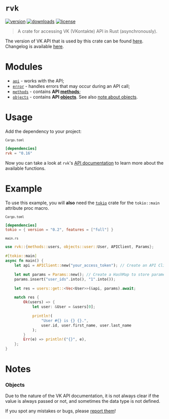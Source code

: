 # `rvk`
[![version][badges/version]][crates.io/rvk]
[![downloads][badges/downloads]][crates.io/rvk]
[![license][badges/license]][license]

> A crate for accessing VK (VKontakte) API in Rust (asynchronously).

The version of VK API that is used by this crate can be found [here][vk-api-version].
Changelog is available [here][changelog].

# Modules

- [`api`][modules/api] - works with the API;
- [`error`][modules/error] - handles errors that may occur during an API call;
- [`methods`][modules/methods] - contains **API [methods][vk/methods]**;
- [`objects`][modules/objects] - contains **API [objects][vk/objects]**. See also [note about objects](#objects).

# Usage
Add the dependency to your project:

<sub>`Cargo.toml`</sub>
```toml
[dependencies]
rvk = "0.16"
```

Now you can take a look at `rvk`'s [API documentation][docs.rs/rvk] to learn more about the available functions.

# Example

To use this example, you will **also** need the [`tokio`](https://crates.io/tokio) crate for the `tokio::main` attribute proc macro.

<sub>`Cargo.toml`</sub>
```toml
[dependencies]
tokio = { version = "0.2", features = ["full"] }
```

<sub>`main.rs`</sub>
```rust
use rvk::{methods::users, objects::user::User, APIClient, Params};

#[tokio::main]
async fn main() {
    let api = APIClient::new("your_access_token"); // Create an API Client

    let mut params = Params::new(); // Create a HashMap to store parameters
    params.insert("user_ids".into(), "1".into());

    let res = users::get::<Vec<User>>(&api, params).await;

    match res {
        Ok(users) => {
            let user: &User = &users[0];

            println!(
                "User #{} is {} {}.",
                user.id, user.first_name, user.last_name
            );
        }
        Err(e) => println!("{}", e),
    };
}
```

# Notes
### Objects
Due to the nature of the VK API documentation, it is not always clear if the value is always passed or not, and sometimes the data type is not defined.

If you spot any mistakes or bugs, please [report them][issues]!

[crates.io/rvk]: https://crates.io/crates/rvk

[docs.rs/rvk]: https://docs.rs/rvk

[vk-api-version]: https://github.com/u32i64/rvk/blob/master/src/lib.rs#L52

[license]: https://github.com/u32i64/rvk/blob/master/LICENSE
[changelog]: https://github.com/u32i64/rvk/blob/master/CHANGELOG.md

[issues]: https://github.com/u32i64/rvk/issues

[badges/version]: https://img.shields.io/crates/v/rvk.svg?style=for-the-badge
[badges/downloads]: https://img.shields.io/crates/d/rvk.svg?style=for-the-badge
[badges/license]: https://img.shields.io/crates/l/rvk.svg?style=for-the-badge

[modules/api]: https://docs.rs/rvk/*/rvk/api/index.html
[modules/error]: https://docs.rs/rvk/*/rvk/error/index.html
[modules/methods]: https://docs.rs/rvk/*/rvk/methods/index.html
[modules/objects]: https://docs.rs/rvk/*/rvk/objects/index.html

[vk/methods]: https://vk.com/dev/methods
[vk/objects]: https://vk.com/dev/objects
